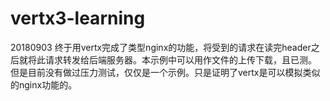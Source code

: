 # vertx3-learning
20180903 终于用vertx完成了类型nginx的功能，将受到的请求在读完header之后就将此请求转发给后端服务器。本示例中可以用作文件的上传下载，且已测。
但是目前没有做过压力测试，仅仅是一个示例。只是证明了vertx是可以模拟类似的nginx功能的。
